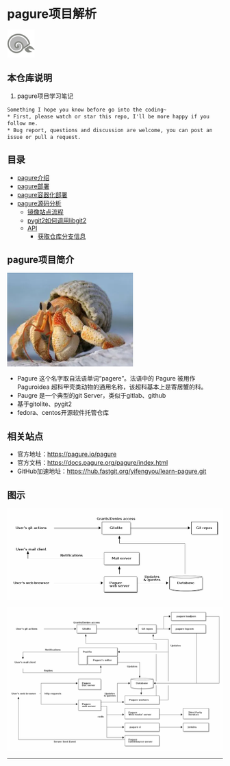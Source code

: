 # pagure项目解析

![20221006_090229_87](image/20221006_090229_87.png)


## 本仓库说明

1. pagure项目学习笔记

```
Something I hope you know before go into the coding~
* First, please watch or star this repo, I'll be more happy if you follow me.
* Bug report, questions and discussion are welcome, you can post an issue or pull a request.
```

## 目录

* [pagure介绍](docs/pagure介绍.md)
* [pagure部署](docs/pagure部署.md)
* [pagure容器化部署](docs/pagure容器化部署.md)
* [pagure源码分析](docs/pagure源码分析.md)
    * [镜像站点流程](docs/pagure源码分析/镜像站点流程.md)
    * [pygit2如何调用libgit2](docs/pagure源码分析/pygit2如何调用libgit2.md)
    * [API](docs/pagure源码分析/API.md)
        * [获取仓库分支信息](docs/pagure源码分析/API/获取仓库分支信息.md)

## pagure项目简介

![20210713_132216_59](image/20210713_132216_59.png)


* Pagure 这个名字取自法语单词“pagere”。法语中的 Pagure 被用作Paguroidea 超科甲壳类动物的通用名称，该超科基本上是寄居蟹的科。
* Paugre 是一个典型的git Server，类似于gitlab、github
* 基于gitolite、pygit2
* fedora、centos开源软件托管仓库


## 相关站点

* 官方地址：<https://pagure.io/pagure>
* 官方文档：<https://docs.pagure.org/pagure/index.html>
* GitHub加速地址：<https://hub.fastgit.org/yifengyou/learn-pagure.git>

## 图示

![20210626_223010_17](image/20210626_223010_17.png)

![20210626_223026_66](image/20210626_223026_66.png)


---
